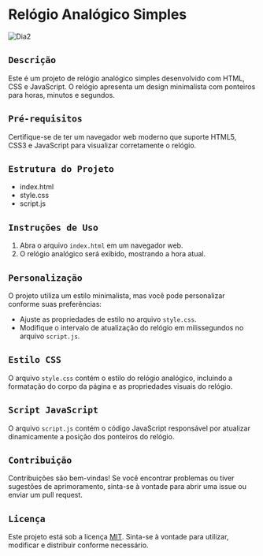 # Relógio Analógico Simples

![Dia2](https://github.com/VictorBravim/Clock/assets/122113588/bc702b75-8de2-4d71-b9a1-bf32d8e37bb8)

## <code>Descrição</code>
Este é um projeto de relógio analógico simples desenvolvido com HTML, CSS e JavaScript. O relógio apresenta um design minimalista com ponteiros para horas, minutos e segundos.

## <code>Pré-requisitos</code>
Certifique-se de ter um navegador web moderno que suporte HTML5, CSS3 e JavaScript para visualizar corretamente o relógio.

## <code>Estrutura do Projeto</code>
- index.html
- style.css
- script.js

## <code>Instruções de Uso</code>
1. Abra o arquivo `index.html` em um navegador web.
2. O relógio analógico será exibido, mostrando a hora atual.

## <code>Personalização</code>
O projeto utiliza um estilo minimalista, mas você pode personalizar conforme suas preferências:
- Ajuste as propriedades de estilo no arquivo `style.css`.
- Modifique o intervalo de atualização do relógio em milissegundos no arquivo `script.js`.

## <code>Estilo CSS</code>
O arquivo `style.css` contém o estilo do relógio analógico, incluindo a formatação do corpo da página e as propriedades visuais do relógio.

## <code>Script JavaScript</code>
O arquivo `script.js` contém o código JavaScript responsável por atualizar dinamicamente a posição dos ponteiros do relógio.

## <code>Contribuição</code>
Contribuições são bem-vindas! Se você encontrar problemas ou tiver sugestões de aprimoramento, sinta-se à vontade para abrir uma issue ou enviar um pull request.

## <code>Licença</code>
Este projeto está sob a licença [MIT](LICENSE). Sinta-se à vontade para utilizar, modificar e distribuir conforme necessário.
